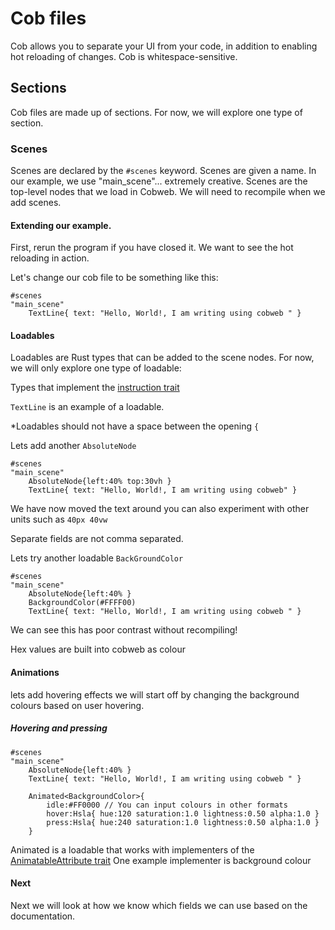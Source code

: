 # Cob files
Cob allows you to separate your UI from your code, in addition to enabling hot reloading of changes. 
Cob is whitespace-sensitive.

## Sections
Cob files are made up of sections. For now, we will explore one type of section.

### Scenes

Scenes are declared by the `#scenes` keyword. Scenes are given a name. In our example, 
we use "main_scene"... extremely creative. 
Scenes are the top-level nodes that we load in Cobweb.
We will need to recompile when we add scenes.


#### Extending our example.
First, rerun the program if you have closed it. 
We want to see the hot reloading in action.

Let's change our cob file to be something like this:

```
#scenes
"main_scene"
    TextLine{ text: "Hello, World!, I am writing using cobweb " }
```

#### Loadables

Loadables are Rust types that can be added to the scene nodes.
For now, we will only explore one type of loadable:

Types that implement the [instruction trait](https://docs.rs/bevy_cobweb_ui/latest/bevy_cobweb_ui/loading/trait.Instruction.html)

`TextLine` is an example of a loadable.

*Loadables should not have a space between the opening `{`

Lets add another
`AbsoluteNode`

```
#scenes
"main_scene"
    AbsoluteNode{left:40% top:30vh }
    TextLine{ text: "Hello, World!, I am writing using cobweb" }

```
We have now moved the text around you can also experiment with other units such as `40px 40vw`

Separate fields are not comma separated.


Lets try another loadable `BackGroundColor`

```
#scenes
"main_scene"
    AbsoluteNode{left:40% }
    BackgroundColor(#FFFF00)
    TextLine{ text: "Hello, World!, I am writing using cobweb " }

```
We can see this has poor contrast without recompiling!

Hex values are built into cobweb as colour

#### Animations 


lets add hovering effects we will start off by changing  the background colours based on user hovering.

##### Hovering and pressing

```
#scenes
"main_scene"
    AbsoluteNode{left:40% }
    TextLine{ text: "Hello, World!, I am writing using cobweb " }
    
    Animated<BackgroundColor>{
        idle:#FF0000 // You can input colours in other formats
        hover:Hsla{ hue:120 saturation:1.0 lightness:0.50 alpha:1.0 }
        press:Hsla{ hue:240 saturation:1.0 lightness:0.50 alpha:1.0 }
    }
```

Animated is a loadable that works with implementers of the [AnimatableAttribute trait](https://docs.rs/bevy_cobweb_ui/latest/bevy_cobweb_ui/sickle_ext/trait.AnimatableAttribute.html)
One example implementer is background colour


#### Next 
Next we will look at how we know which fields we can use based on the documentation.
